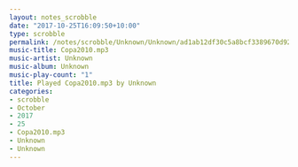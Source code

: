 ```yaml
---
layout: notes_scrobble
date: "2017-10-25T16:09:50+10:00"
type: scrobble
permalink: /notes/scrobble/Unknown/Unknown/ad1ab12df30c5a8bcf3389670d92354a7d217d68.html
music-title: Copa2010.mp3
music-artist: Unknown
music-album: Unknown
music-play-count: "1"
title: Played Copa2010.mp3 by Unknown
categories:
- scrobble
- October
- 2017
- 25
- Copa2010.mp3
- Unknown
- Unknown
---
```

